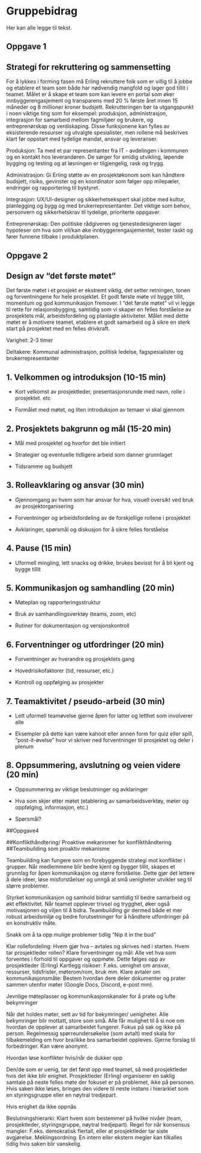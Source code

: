 # Gruppebidrag
Her kan alle legge til tekst.

## Oppgave 1
## Strategi for rekruttering og sammensetting
For å lykkes i forming fasen må Erling rekruttere folk som er villig til å jobbe og etablere et team som både har nødvendig mangfold og lager god tillit i teamet. Målet er å skape et team som kan levere en portal som øker innbyggerengasjement og transparens med 20 % første året innen 15 måneder og 8 millioner kroner budsjett. Rekrutteringen bør ta utgangspunkt i noen viktige ting som for eksempel: produksjon, administrasjon, integrasjon for samarbeid mellom fagmiljøer og brukere, og entreprenørskap og verdiskaping. Disse funksjonene kan fylles av eksisterende ressurser og utvalgte spesialister, men rollene må beskrives klart før oppstart med tydelige mandat, ansvar og leveranser.

Produksjon: Ta med et par representanter fra IT - avdelingen i kommunen og en kontakt hos leverandøren. De sørger for smidig utvikling, løpende bygging og testing og at løsningen er tilgjengelig, rask og trygg.

Administrasjon: Gi Erling støtte av en prosjektøkonom som kan håndtere budsjett, risiko, gevinster og en koordinator som følger opp milepæler, endringer og rapportering til bystyret.

Integrasjon:  UX/UI-designer og sikkerhetsekspert skal jobbe med kultur, planlegging og bygg og med brukerrepresentanter. Det viktige som behov, personvern og sikkerhetskrav til tydelige, prioriterte oppgaver.

Entreprenørskap: Den politiske rådgiveren og tjenestedesigneren lager hypoteser om hva som vil/kan øke innbyggerengasjementet, tester raskt og fører funnene tilbake i produktplanen.
## Oppgave 2



## Design av “det første møtet”

Det første møtet i et prosjekt er ekstremt viktig, det setter retningen, tonen og forventningene for hele prosjektet. Et godt første møte vil bygge tillit, momentum og god kommunikasjon fremover. I “det første møtet” vil vi legge til rette for relasjonsbygging, samtidig som vi skaper en felles forståelse av prosjektets mål, arbeidsfordeling og planlagte aktiviteter. Målet med dette møtet er å motivere teamet, etablere et godt samarbeid og å sikre en sterk start på prosjektet med en felles drivkraft.

Varighet: 2-3 timer

Deltakere: Kommunal administrasjon, politisk ledelse, fagspesialister og brukerrepresentanter

  

## 1.  Velkommen og introduksjon (10-15 min)

-   Kort velkomst av prosjektleder, presentasjonsrunde med navn, rolle i prosjektet. etc
    
-   Formålet med møtet, og liten introduksjon av temaer vi skal gjennom
    

  

## 2.  Prosjektets bakgrunn og mål (15-20 min)

-   Mål med prosjektet og hvorfor det ble initiert

-   Strategier og eventuelle tidligere arbeid som danner grunnlaget
    
-   Tidsramme og budsjett




## 3. Rolleavklaring og ansvar (30 min)

-   Gjennomgang av hvem som har ansvar for hva, visuell oversikt ved bruk av prosjektorganisering
    
-   Forventninger og arbeidsfordeling av de forskjellige rollene i prosjektet
    
-   Avklaringer, spørsmål og diskusjon for å sikre felles forståelse
    

  

## 4. Pause (15 min)

-   Uformell mingling, lett snacks og drikke, brukes bevisst for å bli kjent og bygge tillit
    

  

## 5. Kommunikasjon og samhandling (20 min)

-   Møteplan og rapporteringsstruktur
    
-   Bruk av samhandlingsverktøy (teams, zoom, etc)
    
-   Rutiner for dokumentasjon og versjonskontroll
    

  

## 6. Forventninger og utfordringer (20 min)

-   Forventninger av hverandre og prosjektets gang
    
-   Hovedrisikofaktorer (tid, ressurser, etc.)
    
-   Kontroll og oppfølging av prosjekter
    
## 7.  Teamaktivitet / pseudo-arbeid (30 min)

-   Lett uformell teamøvelse gjerne åpen for latter og letthet som involverer alle
    
-   Eksempler på dette kan være kahoot eller annen form for quiz eller spill, “post-it-øvelse” hvor vi skriver ned forventninger til prosjektet og deler i plenum
    

  

## 8. Oppsummering, avslutning og veien videre (20 min)

-   Oppsummering av viktige beslutninger og avklaringer
    
-   Hva som skjer etter møtet (etablering av samarbeidsverktøy, møter og oppfølging, informasjon, etc.)

-   Spørsmål?







  ##Oppgave4

##Konflikthåndtering/ Proaktive mekanismer for konflikthåndtering
##Teambuilding som proaktiv mekanisme

Teambuilding kan fungere som en forebyggende strategi mot konflikter i grupper. Når medlemmene blir bedre kjent og bygger tillit, skapes et grunnlag for åpen kommunikasjon og større forståelse. Dette gjør det lettere å dele ideer, løse misforståelser og unngå at små uenigheter utvikler seg til større problemer.

Styrket kommunikasjon og samhold bidrar samtidig til bedre samarbeid og økt effektivitet. Når teamet opplever trivsel og trygghet, øker også motivasjonen og viljen til å bidra. Teambuilding gir dermed både et mer robust arbeidsmiljø og bedre forutsetninger for å håndtere utfordringer på en konstruktiv måte.

Snakk om å ta opp mulige problemer tidlig “Nip it in the bud”

Klar rollefordeling: Hvem gjør hva – avtales og skrives ned i starten. Hvem tar prosjektleder rollen? Klare forventninger og mål: Alle vet hva som forventes i forhold til oppgaver og oppmøte. Dette følges opp av prosjektleder (Erling) Kartlegg risikoer: F.eks. uenighet om ansvar, ressurser, tidsfrister, møterom/rom, bruk mm. Klare avtaler om kommunikasjonsmåte: Bestem hvordan dere deler dokumenter og prater sammen utenfor møter (Google Docs, Discord, e-post mm).

Jevnlige møteplasser og kommunikasjonskanaler for å prate og lufte bekymringer

Når det holdes møter, sett av tid for bekymringer/ uenigheter. Alle bekymringer blir mottatt, store som små. Alle får mulighet til å si noe om hvordan de opplever at samarbeidet fungerer. Fokus på sak og ikke på person. Regelmessig spørreundersøkelse (som avtalt) med skala for tilbakemelding om hvor bra/ikke bra samarbeidet oppleves. Gjerne forslag til forbedringer. Kan være anonymt.

Hvordan løse konflikter hvis/når de dukker opp

Den/de som er uenig, tar det først opp med teamet, så med prosjektleder hvis det ikke blir enighet. Prosjektleder (Erling) organiserer en saklig samtale på neste felles møte der fokuset er på problemet, ikke på personen. Hvis saken ikke løses, bringes den videre til neste instans i hierarkiet som en styringsgruppe eller en nøytral tredjepart.

Hvis enighet da ikke oppnås

Beslutningshierarki: Klart hvem som bestemmer på hvilke nivåer (team, prosjektleder, styringsgruppe, nøytral tredjepart). Regel for når konsensus mangler: F.eks. demokratisk flertall, eller at prosjektleder tar siste avgjørelse. Meklingsordning: En intern eller ekstern megler kan tilkalles tidlig hvis saken blir vanskelig.

